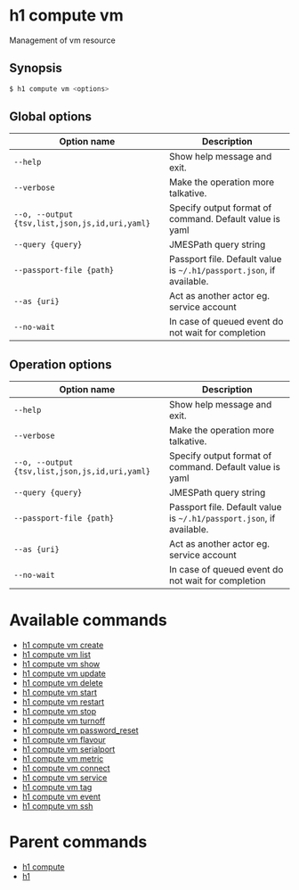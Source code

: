 
# h1 compute vm

Management of vm resource

## Synopsis

```bash
$ h1 compute vm <options>
```

## Global options

| Option name                                        | Description                                                              |
| -------------------------------------------------- | ------------------------------------------------------------------------ |
| ```--help```                                       | Show help message and exit.                                              |
| ```--verbose```                                    | Make the operation more talkative.                                       |
| ```--o, --output {tsv,list,json,js,id,uri,yaml}``` | Specify output format of command. Default value is yaml                  |
| ```--query {query}```                              | JMESPath query string                                                    |
| ```--passport-file {path}```                       | Passport file. Default value is ```~/.h1/passport.json```, if available. |
| ```--as {uri}```                                   | Act as another actor eg. service account                                 |
| ```--no-wait```                                    | In case of queued event do not wait for completion                       |

## Operation options

| Option name                                        | Description                                                              |
| -------------------------------------------------- | ------------------------------------------------------------------------ |
| ```--help```                                       | Show help message and exit.                                              |
| ```--verbose```                                    | Make the operation more talkative.                                       |
| ```--o, --output {tsv,list,json,js,id,uri,yaml}``` | Specify output format of command. Default value is yaml                  |
| ```--query {query}```                              | JMESPath query string                                                    |
| ```--passport-file {path}```                       | Passport file. Default value is ```~/.h1/passport.json```, if available. |
| ```--as {uri}```                                   | Act as another actor eg. service account                                 |
| ```--no-wait```                                    | In case of queued event do not wait for completion                       |

# Available commands

* [h1 compute vm create](./create/README.md)
* [h1 compute vm list](./list/README.md)
* [h1 compute vm show](./show/README.md)
* [h1 compute vm update](./update/README.md)
* [h1 compute vm delete](./delete/README.md)
* [h1 compute vm start](./start/README.md)
* [h1 compute vm restart](./restart/README.md)
* [h1 compute vm stop](./stop/README.md)
* [h1 compute vm turnoff](./turnoff/README.md)
* [h1 compute vm password_reset](./password_reset/README.md)
* [h1 compute vm flavour](./flavour/README.md)
* [h1 compute vm serialport](./serialport/README.md)
* [h1 compute vm metric](./metric/README.md)
* [h1 compute vm connect](./connect/README.md)
* [h1 compute vm service](./service/README.md)
* [h1 compute vm tag](./tag/README.md)
* [h1 compute vm event](./event/README.md)
* [h1 compute vm ssh](./ssh/README.md)

# Parent commands

* [h1 compute](./../README.md)
* [h1](./../../README.md)
